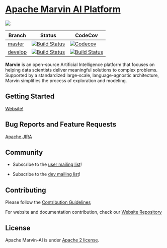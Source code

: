 <!--
Licensed to the Apache Software Foundation (ASF) under one or more
contributor license agreements.  See the NOTICE file distributed with
this work for additional information regarding copyright ownership.
The ASF licenses this file to You under the Apache License, Version 2.0
(the "License"); you may not use this file except in compliance with
the License.  You may obtain a copy of the License at

    http://www.apache.org/licenses/LICENSE-2.0

Unless required by applicable law or agreed to in writing, software
distributed under the License is distributed on an "AS IS" BASIS,
WITHOUT WARRANTIES OR CONDITIONS OF ANY KIND, either express or implied.
See the License for the specific language governing permissions and
limitations under the License.
-->

# [Apache Marvin AI Platform](https://marvin.apache.org)

![](https://github.com/apache/incubator-marvin-website/blob/master/site/assets/themes/apache/img/logo.png?raw=true)

Branch | Status | CodeCov
-|-|-
[master](https://github.com/apache/incubator-marvin/tree/master) | [![Build Status](https://travis-ci.org/apache/incubator-marvin.svg?branch=master)](https://travis-ci.org/apache/incubator-marvin) | [![Codecov](https://codecov.io/gh/apache/incubator-marvin/branch/master/graph/badge.svg)](https://codecov.io/gh/apache/incubator-marvin)
[develop](https://github.com/apache/incubator-marvin/tree/develop) | [![Build Status](https://travis-ci.org/apache/incubator-marvin.svg?branch=develop)](https://travis-ci.org/apache/incubator-marvin/branches) | [![Build Status](https://codecov.io/gh/apache/incubator-marvin/branch/develop/graph/badge.svg)](https://codecov.io/gh/apache/incubator-marvin/branch/develop)

**Marvin** is an open-source Artificial Intelligence platform that focuses on helping data scientists deliver meaningful solutions to complex problems. Supported by a standardized large-scale, language-agnostic architecture, Marvin simplifies the process of exploration and modeling.

## Getting Started

[Website!](https://marvin.apache.org)

## Bug Reports and Feature Requests

[Apache JIRA](https://issues.apache.org/jira/projects/MARVIN/issues/)

## Community

 - Subscribe to the [user mailing list](mailto:user-subscribe@marvin.apache.org)!

 - Subscribe to the [dev mailing list](mailto:dev-subscribe@marvin.apache.org)!

## Contributing

Please follow the [Contribution Guidelines](CONTRIBUTION.md)

For website and documentation contribution, check our [Website Repository](https://github.com/apache/incubator-marvin-website)

## License

Apache Marvin-AI is under [Apache 2 license](http://www.apache.org/licenses/LICENSE-2.0.html).
